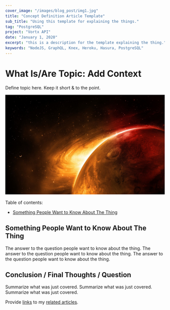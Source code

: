 ```yaml
---
cover_image: "/images/blog_post/img1.jpg"
title: "Concept Definition Article Template"
sub_title: "Using this template for explaining the things."
tag: "PostgreSQL"
project: "Vortx API"
date: "January 1, 2020"
excerpt: "this is a description for the template explaining the thing."
keywords: "NodeJS, GraphQL, Knex, Heroku, Hasura, PostgreSQL"
---
```


# **What Is/Are Topic: Add Context**

Define topic here. Keep it short & to the point.

![test image](../public/bg_mars-glowing.jpg)

Table of contents:

- [Something People Want to Know About The Thing](#something-people-want-to-know-about-the-thing)

## **Something People Want to Know About The Thing**

The answer to the question people want to know about the thing. The answer to the question people want to know about the thing. The answer to the question people want to know about the thing.

## **Conclusion / Final Thoughts / Question**

Summarize what was just covered. Summarize what was just covered. Summarize what was just covered.

Provide [links]() to my [related articles]().
